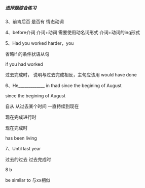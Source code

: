 ##### 选择题综合练习



3、前肯后否  是否有 情态动词



4、before介词 介词+动词  需要使用动名词形式 介词+动词的ing形式

5、Had you worked harder，you 

省略if 的条件状语从句

if you had worked 

过去完成时， 说明与过去完成相反，主句应该用 would have done

6、He_____________ in thad since the begining  of August

since the begining  of August

自从  从过去某个时间 一直持续到现在

现在完成进行时

现在完成时

has been living 

7、Until last year

过去的过去 过去完成时



8 b

be similar to 与xx相似